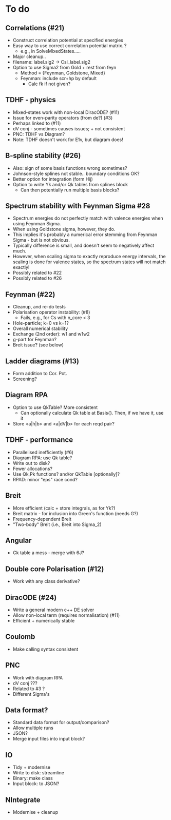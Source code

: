 # To do

## Correlations (#21)

* Construct correlation potential at specified energies
* Easy way to use correct correlation potential matrix..?
  * e.g., in SolveMixedStates.....
* Major cleanup..
* filename: label.sig2 -> CsI_label.sig2
* Option to use Sigma2 from Gold + rest from feyn
  * Method = {Feynman, Goldstone, Mixed}
  * Feynman: include scr+hp by default
    * Calc fk if not given?

## TDHF - physics

* Mixed-states work with non-local DiracODE? (#11)
* Issue for even-parity operators (from de?) (#3)
* Perhaps linked to (#11)
* dV conj - sometimes causes issues; + not consistent
* PNC: TDHF vs Diagram?
* Note: TDHF doesn't work for E1v, but diagram does!

## B-spline stability (#26)

* Also: sign of some basis functions wrong sometimes?
* Johnson-style splines not stable.. boundary conditions OK?
* Better option for integration (form Hij)
* Option to write Yk and/or Qk tables from splines block
  * Can then potentially run multiple basis blocks?

## Spectrum stability with Feynman Sigma #28

* Spectrum energies do not perfectly match with valence energies when using Feynman Sigma.
* When using Goldstone sigma, however, they do.
* This implies it's probably a numerical error stemming from Feynman Sigma - but is not obvious.
* Typically difference is small, and doesn't seem to negatively affect much.
* However, when scaling sigma to exactly reproduce energy intervals, the scaling  is done for valence states, so the spectrum states will not match exactly!
* Possibly related to #22
* Possibly related to #26

## Feynman (#22)

* Cleanup, and re-do tests
* Polarisation operator instability: (#8)
  * Fails, e.g., for Cs with n_core < 3
* Hole-particle; k=0 vs k=1?
* Overall numerical stability
* Exchange (2nd order): w1 and w1w2
* g-part for Feynman?
* Breit issue? (see below)

## Ladder diagrams (#13)

* Form addition to Cor. Pot.
* Screening?

## Diagram RPA

* Option to use QkTable? More consistent
  * Can optionally calculate Qk table at Basis{}. Then, if we have it, use it
* Store <a|h|b> and <a|dV|b> for each reqd pair?

## TDHF - performance

* Parallelised inefficiently (#6)
* Diagram RPA: use Qk table?
* Write out to disk?
* Fewer allocations?
* Use Qk,Pk functions? and/or QkTable [optionally]?
* RPAD: minor "eps" race cond?

## Breit

* More efficient (calc + store integrals, as for Yk?)
* Breit matrix - for inclusion into Green's function (needs G?)
* Frequency-dependent Breit
* "Two-body" Breit (i.e., Breit into Sigma_2)

## Angular

* Ck table a mess - merge with 6J?

## Double core Polarisation (#12)

* Work with any class derivative?

## DiracODE (#24)

* Write a general modern c++ DE solver
* Allow non-local term (requires normalisation) (#11)
* Efficient + numerically stable

## Coulomb

* Make calling syntax consistent

## PNC

* Work with diagram RPA
* dV conj ???
* Related to #3 ?
* Different Sigma's

## Data format?

* Standard data format for output/comparison?
* Allow multiple runs
* JSON?
* Merge input files into input block?

## IO

* Tidy + modernise
* Write to disk: streamline
* Binary: make class
* Input block: to JSON?

## NIntegrate

* Modernise + cleanup
